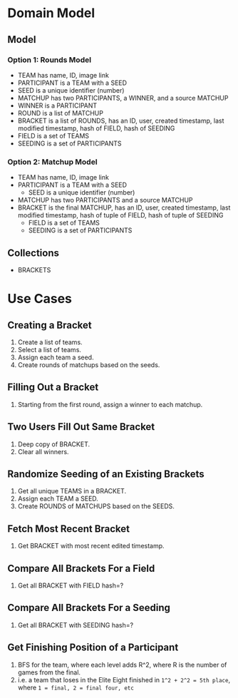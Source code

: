# Domain Model

## Model

### Option 1: Rounds Model

* TEAM has name, ID, image link
* PARTICIPANT is a TEAM with a SEED
* SEED is a unique identifier (number)
* MATCHUP has two PARTICIPANTS, a WINNER, and a source MATCHUP
* WINNER is a PARTICIPANT
* ROUND is a list of MATCHUP
* BRACKET is a list of ROUNDS, has an ID, user, created timestamp, last modified timestamp, hash of FIELD, hash of SEEDING
* FIELD is a set of TEAMS
* SEEDING is a set of PARTICIPANTS

### Option 2: Matchup Model

* TEAM has name, ID, image link
* PARTICIPANT is a TEAM with a SEED
  * SEED is a unique identifier (number)
* MATCHUP has two PARTICIPANTS and a source MATCHUP
* BRACKET is the final MATCHUP, has an ID, user, created timestamp, last modified timestamp, hash of tuple of FIELD, hash of tuple of SEEDING
  * FIELD is a set of TEAMS
  * SEEDING is a set of PARTICIPANTS

## Collections

* BRACKETS


# Use Cases

## Creating a Bracket

1. Create a list of teams.
1. Select a list of teams.
1. Assign each team a seed.
1. Create rounds of matchups based on the seeds.

## Filling Out a Bracket

1. Starting from the first round, assign a winner to each matchup.

## Two Users Fill Out Same Bracket

1. Deep copy of BRACKET.
1. Clear all winners.

## Randomize Seeding of an Existing Brackets

1. Get all unique TEAMS in a BRACKET.
1. Assign each TEAM a SEED.
1. Create ROUNDS of MATCHUPS based on the SEEDS.

## Fetch Most Recent Bracket

1. Get BRACKET with most recent edited timestamp.

## Compare All Brackets For a Field

1. Get all BRACKET with FIELD hash=?

## Compare All Brackets For a Seeding

1. Get all BRACKET with SEEDING hash=?

## Get Finishing Position of a Participant

1. BFS for the team, where each level adds R^2, where R is the number of games from the final. 
  1. i.e. a team that loses in the Elite Eight finished in `1^2 + 2^2 = 5th place`, where `1 = final, 2 = final four, etc`